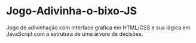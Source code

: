 # Jogo-Adivinha-o-bixo-JS
Jogo de adivinhação com interface gráfica em HTML/CSS e sua lógica em JavaScript com a estrutura de uma árvore de decisões. 
